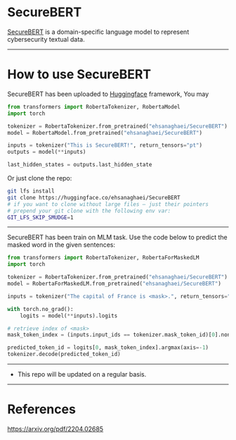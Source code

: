 # SecureBERT

[SecureBERT](https://arxiv.org/pdf/2204.02685) is a domain-specific language model to represent cybersecurity textual data.

---

# How to use SecureBERT
SecureBERT has been uploaded to [Huggingface](https://huggingface.co/ehsanaghaei/SecureBERT) framework, You may 

```python
from transformers import RobertaTokenizer, RobertaModel
import torch

tokenizer = RobertaTokenizer.from_pretrained("ehsanaghaei/SecureBERT")
model = RobertaModel.from_pretrained("ehsanaghaei/SecureBERT")

inputs = tokenizer("This is SecureBERT!", return_tensors="pt")
outputs = model(**inputs)

last_hidden_states = outputs.last_hidden_state

```

Or just clone the repo:

```bash
git lfs install
git clone https://huggingface.co/ehsanaghaei/SecureBERT
# if you want to clone without large files – just their pointers
# prepend your git clone with the following env var:
GIT_LFS_SKIP_SMUDGE=1
```
---
SecureBERT has been train on MLM task. Use the code below to predict the masked word in the given sentences:

```python
from transformers import RobertaTokenizer, RobertaForMaskedLM
import torch

tokenizer = RobertaTokenizer.from_pretrained("ehsanaghaei/SecureBERT")
model = RobertaForMaskedLM.from_pretrained("ehsanaghaei/SecureBERT")

inputs = tokenizer("The capital of France is <mask>.", return_tensors="pt")

with torch.no_grad():
    logits = model(**inputs).logits

# retrieve index of <mask>
mask_token_index = (inputs.input_ids == tokenizer.mask_token_id)[0].nonzero(as_tuple=True)[0]

predicted_token_id = logits[0, mask_token_index].argmax(axis=-1)
tokenizer.decode(predicted_token_id)
```
---
* This repo will be updated on a regular basis.

***
# References
https://arxiv.org/pdf/2204.02685
